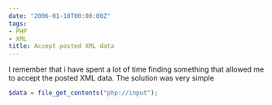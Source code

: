 ```yaml
---
date: "2006-01-18T00:00:00Z"
tags:
- PHP
- XML
title: Accept posted XML data
---
```

I remember that i have spent a lot of time finding something that allowed me to accept the posted XML data. The solution was very simple

```php
$data = file_get_contents("php://input");
```
